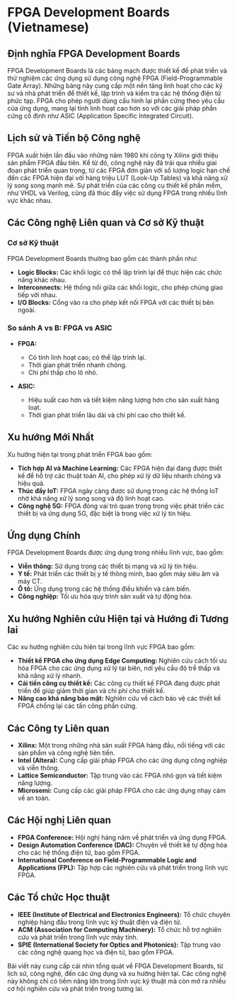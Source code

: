 # FPGA Development Boards (Vietnamese)

## Định nghĩa FPGA Development Boards

FPGA Development Boards là các bảng mạch được thiết kế để phát triển và thử nghiệm các ứng dụng sử dụng công nghệ FPGA (Field-Programmable Gate Array). Những bảng này cung cấp một nền tảng linh hoạt cho các kỹ sư và nhà phát triển để thiết kế, lập trình và kiểm tra các hệ thống điện tử phức tạp. FPGA cho phép người dùng cấu hình lại phần cứng theo yêu cầu của ứng dụng, mang lại tính linh hoạt cao hơn so với các giải pháp phần cứng cố định như ASIC (Application Specific Integrated Circuit).

## Lịch sử và Tiến bộ Công nghệ

FPGA xuất hiện lần đầu vào những năm 1980 khi công ty Xilinx giới thiệu sản phẩm FPGA đầu tiên. Kể từ đó, công nghệ này đã trải qua nhiều giai đoạn phát triển quan trọng, từ các FPGA đơn giản với số lượng logic hạn chế đến các FPGA hiện đại với hàng triệu LUT (Look-Up Tables) và khả năng xử lý song song mạnh mẽ. Sự phát triển của các công cụ thiết kế phần mềm, như VHDL và Verilog, cũng đã thúc đẩy việc sử dụng FPGA trong nhiều lĩnh vực khác nhau.

## Các Công nghệ Liên quan và Cơ sở Kỹ thuật

### Cơ sở Kỹ thuật

FPGA Development Boards thường bao gồm các thành phần như:

- **Logic Blocks:** Các khối logic có thể lập trình lại để thực hiện các chức năng khác nhau.
- **Interconnects:** Hệ thống nối giữa các khối logic, cho phép chúng giao tiếp với nhau.
- **I/O Blocks:** Cổng vào ra cho phép kết nối FPGA với các thiết bị bên ngoài.

### So sánh A vs B: FPGA vs ASIC

- **FPGA:**
  - Có tính linh hoạt cao; có thể lập trình lại.
  - Thời gian phát triển nhanh chóng.
  - Chi phí thấp cho lô nhỏ.
  
- **ASIC:**
  - Hiệu suất cao hơn và tiết kiệm năng lượng hơn cho sản xuất hàng loạt.
  - Thời gian phát triển lâu dài và chi phí cao cho thiết kế.

## Xu hướng Mới Nhất

Xu hướng hiện tại trong phát triển FPGA bao gồm:

- **Tích hợp AI và Machine Learning:** Các FPGA hiện đại đang được thiết kế để hỗ trợ các thuật toán AI, cho phép xử lý dữ liệu nhanh chóng và hiệu quả.
- **Thúc đẩy IoT:** FPGA ngày càng được sử dụng trong các hệ thống IoT nhờ khả năng xử lý song song và độ linh hoạt cao.
- **Công nghệ 5G:** FPGA đóng vai trò quan trọng trong việc phát triển các thiết bị và ứng dụng 5G, đặc biệt là trong việc xử lý tín hiệu.

## Ứng dụng Chính

FPGA Development Boards được ứng dụng trong nhiều lĩnh vực, bao gồm:

- **Viễn thông:** Sử dụng trong các thiết bị mạng và xử lý tín hiệu.
- **Y tế:** Phát triển các thiết bị y tế thông minh, bao gồm máy siêu âm và máy CT.
- **Ô tô:** Ứng dụng trong các hệ thống điều khiển và cảm biến.
- **Công nghiệp:** Tối ưu hóa quy trình sản xuất và tự động hóa.

## Xu hướng Nghiên cứu Hiện tại và Hướng đi Tương lai

Các xu hướng nghiên cứu hiện tại trong lĩnh vực FPGA bao gồm:

- **Thiết kế FPGA cho ứng dụng Edge Computing:** Nghiên cứu cách tối ưu hóa FPGA cho các ứng dụng xử lý tại biên, nơi yêu cầu độ trễ thấp và khả năng xử lý nhanh.
- **Cải tiến công cụ thiết kế:** Các công cụ thiết kế FPGA đang được phát triển để giúp giảm thời gian và chi phí cho thiết kế.
- **Nâng cao khả năng bảo mật:** Nghiên cứu về cách bảo vệ các thiết kế FPGA chống lại các tấn công phần cứng.

## Các Công ty Liên quan

- **Xilinx:** Một trong những nhà sản xuất FPGA hàng đầu, nổi tiếng với các sản phẩm và công nghệ tiên tiến.
- **Intel (Altera):** Cung cấp giải pháp FPGA cho các ứng dụng công nghiệp và viễn thông.
- **Lattice Semiconductor:** Tập trung vào các FPGA nhỏ gọn và tiết kiệm năng lượng.
- **Microsemi:** Cung cấp các giải pháp FPGA cho các ứng dụng nhạy cảm về an toàn.

## Các Hội nghị Liên quan

- **FPGA Conference:** Hội nghị hàng năm về phát triển và ứng dụng FPGA.
- **Design Automation Conference (DAC):** Chuyên về thiết kế tự động hóa cho các hệ thống điện tử, bao gồm FPGA.
- **International Conference on Field-Programmable Logic and Applications (FPL):** Tập hợp các nghiên cứu và phát triển trong lĩnh vực FPGA.

## Các Tổ chức Học thuật

- **IEEE (Institute of Electrical and Electronics Engineers):** Tổ chức chuyên nghiệp hàng đầu trong lĩnh vực kỹ thuật điện và điện tử.
- **ACM (Association for Computing Machinery):** Tổ chức hỗ trợ nghiên cứu và phát triển trong lĩnh vực máy tính.
- **SPIE (International Society for Optics and Photonics):** Tập trung vào các công nghệ quang học và điện tử, bao gồm FPGA.

Bài viết này cung cấp cái nhìn tổng quát về FPGA Development Boards, từ lịch sử, công nghệ, đến các ứng dụng và xu hướng hiện tại. Các công nghệ này không chỉ có tiềm năng lớn trong lĩnh vực kỹ thuật mà còn mở ra nhiều cơ hội nghiên cứu và phát triển trong tương lai.
